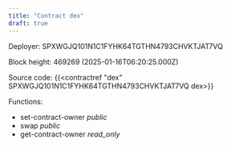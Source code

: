 ```yaml
---
title: "Contract dex"
draft: true
---
```

Deployer: SPXWGJQ101N1C1FYHK64TGTHN4793CHVKTJAT7VQ


 



Block height: 469269 (2025-01-16T06:20:25.000Z)

Source code: {{<contractref "dex" SPXWGJQ101N1C1FYHK64TGTHN4793CHVKTJAT7VQ dex>}}

Functions:

* set-contract-owner _public_
* swap _public_
* get-contract-owner _read_only_
